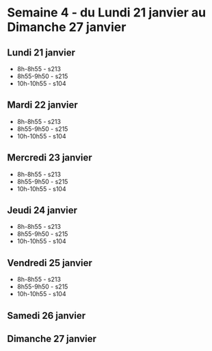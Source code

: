 # Semaine 4 - du Lundi 21 janvier au Dimanche 27 janvier


## Lundi 21 janvier

* 8h-8h55 - s213
* 8h55-9h50 - s215
* 10h-10h55 - s104

## Mardi 22 janvier

* 8h-8h55 - s213
* 8h55-9h50 - s215
* 10h-10h55 - s104

## Mercredi 23 janvier

* 8h-8h55 - s213
* 8h55-9h50 - s215
* 10h-10h55 - s104

## Jeudi 24 janvier

* 8h-8h55 - s213
* 8h55-9h50 - s215
* 10h-10h55 - s104

## Vendredi 25 janvier

* 8h-8h55 - s213
* 8h55-9h50 - s215
* 10h-10h55 - s104

## Samedi 26 janvier


## Dimanche 27 janvier

